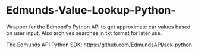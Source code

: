 # Edmunds-Value-Lookup-Python-
Wrapper for the Edmond's Python API to get approximate car values based on user input. Also archives searches in txt format for later use. 

The Edmunds API Python SDK: https://github.com/EdmundsAPI/sdk-python
